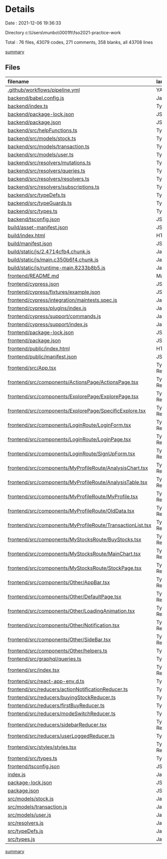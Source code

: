# Details

Date : 2021-12-06 19:36:33

Directory c:\Users\munbo\0001ft\fso2021-practice-work

Total : 76 files,  43079 codes, 271 comments, 358 blanks, all 43708 lines

[summary](results.md)

## Files
| filename | language | code | comment | blank | total |
| :--- | :--- | ---: | ---: | ---: | ---: |
| [.github/workflows/pipeline.yml](/.github/workflows/pipeline.yml) | YAML | 38 | 11 | 3 | 52 |
| [backend/babel.config.js](/backend/babel.config.js) | JavaScript | 6 | 1 | 0 | 7 |
| [backend/index.ts](/backend/index.ts) | TypeScript | 73 | 4 | 12 | 89 |
| [backend/package-lock.json](/backend/package-lock.json) | JSON | 11,294 | 0 | 1 | 11,295 |
| [backend/package.json](/backend/package.json) | JSON | 72 | 0 | 1 | 73 |
| [backend/src/helpFunctions.ts](/backend/src/helpFunctions.ts) | TypeScript | 54 | 1 | 11 | 66 |
| [backend/src/models/stock.ts](/backend/src/models/stock.ts) | TypeScript | 15 | 3 | 4 | 22 |
| [backend/src/models/transaction.ts](/backend/src/models/transaction.ts) | TypeScript | 27 | 6 | 5 | 38 |
| [backend/src/models/user.ts](/backend/src/models/user.ts) | TypeScript | 76 | 13 | 4 | 93 |
| [backend/src/resolvers/mutations.ts](/backend/src/resolvers/mutations.ts) | TypeScript | 283 | 121 | 4 | 408 |
| [backend/src/resolvers/queries.ts](/backend/src/resolvers/queries.ts) | TypeScript | 35 | 17 | 3 | 55 |
| [backend/src/resolvers/resolvers.ts](/backend/src/resolvers/resolvers.ts) | TypeScript | 11 | 0 | 2 | 13 |
| [backend/src/resolvers/subscriptions.ts](/backend/src/resolvers/subscriptions.ts) | TypeScript | 30 | 1 | 3 | 34 |
| [backend/src/typeDefs.ts](/backend/src/typeDefs.ts) | TypeScript | 131 | 0 | 24 | 155 |
| [backend/src/typeGuards.ts](/backend/src/typeGuards.ts) | TypeScript | 33 | 0 | 6 | 39 |
| [backend/src/types.ts](/backend/src/types.ts) | TypeScript | 124 | 0 | 20 | 144 |
| [backend/tsconfig.json](/backend/tsconfig.json) | JSON | 14 | 0 | 0 | 14 |
| [build/asset-manifest.json](/build/asset-manifest.json) | JSON | 17 | 0 | 0 | 17 |
| [build/index.html](/build/index.html) | HTML | 1 | 0 | 0 | 1 |
| [build/manifest.json](/build/manifest.json) | JSON | 25 | 0 | 1 | 26 |
| [build/static/js/2.4714cfb4.chunk.js](/build/static/js/2.4714cfb4.chunk.js) | JavaScript | 1 | 2 | 0 | 3 |
| [build/static/js/main.c350b6f4.chunk.js](/build/static/js/main.c350b6f4.chunk.js) | JavaScript | 1 | 1 | 0 | 2 |
| [build/static/js/runtime-main.8233b8b5.js](/build/static/js/runtime-main.8233b8b5.js) | JavaScript | 1 | 1 | 0 | 2 |
| [frontend/README.md](/frontend/README.md) | Markdown | 26 | 0 | 21 | 47 |
| [frontend/cypress.json](/frontend/cypress.json) | JSON | 1 | 0 | 1 | 2 |
| [frontend/cypress/fixtures/example.json](/frontend/cypress/fixtures/example.json) | JSON | 5 | 0 | 1 | 6 |
| [frontend/cypress/integration/maintests.spec.js](/frontend/cypress/integration/maintests.spec.js) | JavaScript | 13 | 0 | 0 | 13 |
| [frontend/cypress/plugins/index.js](/frontend/cypress/plugins/index.js) | JavaScript | 2 | 18 | 3 | 23 |
| [frontend/cypress/support/commands.js](/frontend/cypress/support/commands.js) | JavaScript | 0 | 25 | 1 | 26 |
| [frontend/cypress/support/index.js](/frontend/cypress/support/index.js) | JavaScript | 1 | 17 | 3 | 21 |
| [frontend/package-lock.json](/frontend/package-lock.json) | JSON | 18,892 | 0 | 1 | 18,893 |
| [frontend/package.json](/frontend/package.json) | JSON | 86 | 0 | 1 | 87 |
| [frontend/public/index.html](/frontend/public/index.html) | HTML | 20 | 23 | 1 | 44 |
| [frontend/public/manifest.json](/frontend/public/manifest.json) | JSON | 25 | 0 | 1 | 26 |
| [frontend/src/App.tsx](/frontend/src/App.tsx) | TypeScript React | 101 | 0 | 4 | 105 |
| [frontend/src/components/ActionsPage/ActionsPage.tsx](/frontend/src/components/ActionsPage/ActionsPage.tsx) | TypeScript React | 44 | 0 | 3 | 47 |
| [frontend/src/components/ExplorePage/ExplorePage.tsx](/frontend/src/components/ExplorePage/ExplorePage.tsx) | TypeScript React | 162 | 0 | 19 | 181 |
| [frontend/src/components/ExplorePage/SpecificExplore.tsx](/frontend/src/components/ExplorePage/SpecificExplore.tsx) | TypeScript React | 155 | 0 | 6 | 161 |
| [frontend/src/components/LoginRoute/LoginForm.tsx](/frontend/src/components/LoginRoute/LoginForm.tsx) | TypeScript React | 116 | 0 | 7 | 123 |
| [frontend/src/components/LoginRoute/LoginPage.tsx](/frontend/src/components/LoginRoute/LoginPage.tsx) | TypeScript React | 41 | 0 | 3 | 44 |
| [frontend/src/components/LoginRoute/SignUpForm.tsx](/frontend/src/components/LoginRoute/SignUpForm.tsx) | TypeScript React | 168 | 0 | 4 | 172 |
| [frontend/src/components/MyProfileRoute/AnalysisChart.tsx](/frontend/src/components/MyProfileRoute/AnalysisChart.tsx) | TypeScript React | 173 | 0 | 8 | 181 |
| [frontend/src/components/MyProfileRoute/AnalysisTable.tsx](/frontend/src/components/MyProfileRoute/AnalysisTable.tsx) | TypeScript React | 106 | 0 | 3 | 109 |
| [frontend/src/components/MyProfileRoute/MyProfile.tsx](/frontend/src/components/MyProfileRoute/MyProfile.tsx) | TypeScript React | 375 | 0 | 15 | 390 |
| [frontend/src/components/MyProfileRoute/OldData.tsx](/frontend/src/components/MyProfileRoute/OldData.tsx) | TypeScript React | 175 | 0 | 10 | 185 |
| [frontend/src/components/MyProfileRoute/TransactionList.tsx](/frontend/src/components/MyProfileRoute/TransactionList.tsx) | TypeScript React | 138 | 0 | 7 | 145 |
| [frontend/src/components/MyStocksRoute/BuyStocks.tsx](/frontend/src/components/MyStocksRoute/BuyStocks.tsx) | TypeScript React | 309 | 2 | 13 | 324 |
| [frontend/src/components/MyStocksRoute/MainChart.tsx](/frontend/src/components/MyStocksRoute/MainChart.tsx) | TypeScript React | 94 | 0 | 7 | 101 |
| [frontend/src/components/MyStocksRoute/StockPage.tsx](/frontend/src/components/MyStocksRoute/StockPage.tsx) | TypeScript React | 68 | 0 | 4 | 72 |
| [frontend/src/components/Other/AppBar.tsx](/frontend/src/components/Other/AppBar.tsx) | TypeScript React | 106 | 0 | 8 | 114 |
| [frontend/src/components/Other/DefaultPage.tsx](/frontend/src/components/Other/DefaultPage.tsx) | TypeScript React | 29 | 0 | 3 | 32 |
| [frontend/src/components/Other/LoadingAnimation.tsx](/frontend/src/components/Other/LoadingAnimation.tsx) | TypeScript React | 19 | 0 | 3 | 22 |
| [frontend/src/components/Other/Notification.tsx](/frontend/src/components/Other/Notification.tsx) | TypeScript React | 22 | 0 | 3 | 25 |
| [frontend/src/components/Other/SideBar.tsx](/frontend/src/components/Other/SideBar.tsx) | TypeScript React | 95 | 0 | 4 | 99 |
| [frontend/src/components/Other/helpers.ts](/frontend/src/components/Other/helpers.ts) | TypeScript | 88 | 0 | 9 | 97 |
| [frontend/src/graphql/queries.ts](/frontend/src/graphql/queries.ts) | TypeScript | 202 | 0 | 19 | 221 |
| [frontend/src/index.tsx](/frontend/src/index.tsx) | TypeScript React | 70 | 0 | 9 | 79 |
| [frontend/src/react-app-env.d.ts](/frontend/src/react-app-env.d.ts) | TypeScript | 0 | 1 | 1 | 2 |
| [frontend/src/reducers/actionNotificationReducer.ts](/frontend/src/reducers/actionNotificationReducer.ts) | TypeScript | 17 | 0 | 2 | 19 |
| [frontend/src/reducers/buyingStockReducer.ts](/frontend/src/reducers/buyingStockReducer.ts) | TypeScript | 32 | 0 | 4 | 36 |
| [frontend/src/reducers/firstBuyReducer.ts](/frontend/src/reducers/firstBuyReducer.ts) | TypeScript | 21 | 0 | 4 | 25 |
| [frontend/src/reducers/modeSwitchReducer.ts](/frontend/src/reducers/modeSwitchReducer.ts) | TypeScript | 17 | 0 | 3 | 20 |
| [frontend/src/reducers/sidebarReducer.tsx](/frontend/src/reducers/sidebarReducer.tsx) | TypeScript React | 18 | 0 | 3 | 21 |
| [frontend/src/reducers/userLoggedReducer.ts](/frontend/src/reducers/userLoggedReducer.ts) | TypeScript | 30 | 0 | 4 | 34 |
| [frontend/src/styles/styles.tsx](/frontend/src/styles/styles.tsx) | TypeScript React | 11 | 0 | 3 | 14 |
| [frontend/src/types.ts](/frontend/src/types.ts) | TypeScript | 58 | 0 | 9 | 67 |
| [frontend/tsconfig.json](/frontend/tsconfig.json) | JSON | 30 | 0 | 1 | 31 |
| [index.js](/index.js) | JavaScript | 70 | 1 | 1 | 72 |
| [package-lock.json](/package-lock.json) | JSON | 8,127 | 0 | 1 | 8,128 |
| [package.json](/package.json) | JSON | 85 | 0 | 1 | 86 |
| [src/models/stock.js](/src/models/stock.js) | JavaScript | 19 | 0 | 1 | 20 |
| [src/models/transaction.js](/src/models/transaction.js) | JavaScript | 31 | 0 | 1 | 32 |
| [src/models/user.js](/src/models/user.js) | JavaScript | 46 | 0 | 1 | 47 |
| [src/resolvers.js](/src/resolvers.js) | JavaScript | 117 | 2 | 1 | 120 |
| [src/typeDefs.js](/src/typeDefs.js) | JavaScript | 54 | 0 | 7 | 61 |
| [src/types.js](/src/types.js) | JavaScript | 7 | 0 | 1 | 8 |

[summary](results.md)